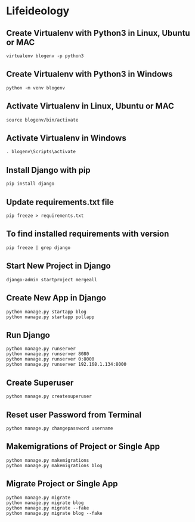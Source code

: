 # Lifeideology

## Create Virtualenv with Python3 in Linux, Ubuntu or MAC
	virtualenv blogenv -p python3

## Create Virtualenv with Python3 in Windows
	python -m venv blogenv

## Activate Virtualenv in Linux, Ubuntu or MAC
	source blogenv/bin/activate

## Activate Virtualenv in Windows
	. blogenv\Scripts\activate

## Install Django with pip
	pip install django

## Update requirements.txt file
	pip freeze > requirements.txt

## To find installed requirements with version
	pip freeze | grep django

## Start New Project in Django
	django-admin startproject mergeall

## Create New App in Django
	python manage.py startapp blog
	python manage.py startapp pollapp

## Run Django
	python manage.py runserver
	python manage.py runserver 8080
	python manage.py runserver 0:8000
	python manage.py runserver 192.168.1.134:8000

## Create Superuser
	python manage.py createsuperuser

## Reset user Password from Terminal
	python manage.py changepassword username

## Makemigrations of Project or Single App
	python manage.py makemigrations
	python manage.py makemigrations blog

## Migrate Project or Single App
	python manage.py migrate
	python manage.py migrate blog
	python manage.py migrate --fake
	python manage.py migrate blog --fake

